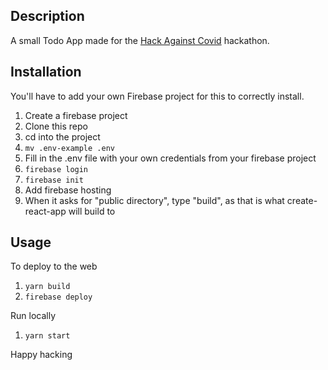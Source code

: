 ## Description
A small Todo App made for the [Hack Against Covid](https://hac.codezoned.com/) hackathon.

## Installation

You'll have to add your own Firebase project for this to correctly install.

1. Create a firebase project
2. Clone this repo
3. cd into the project
4. `mv .env-example .env`
5. Fill in the .env file with your own credentials from your firebase project
6. `firebase login`
7. `firebase init`
6. Add firebase hosting
7. When it asks for "public directory", type "build", as that is what create-react-app will build to

## Usage

To deploy to the web

1. `yarn build`
2. `firebase deploy`

Run locally

1. `yarn start`

Happy hacking
